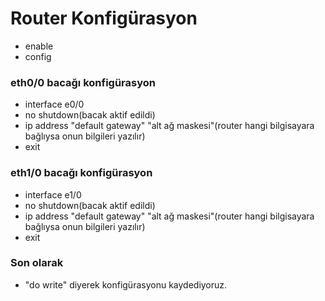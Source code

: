 # Router Konfigürasyon
 
  * enable
  * config

 ### eth0/0 bacağı konfigürasyon
  
   * interface e0/0
   * no shutdown(bacak aktif edildi)
   * ip address "default gateway"  "alt ağ maskesi"(router hangi bilgisayara bağlıysa onun bilgileri yazılır)
   * exit

### eth1/0 bacağı konfigürasyon
 
   * interface e1/0
   * no shutdown(bacak aktif edildi)
   * ip address "default gateway"  "alt ağ maskesi"(router hangi bilgisayara bağlıysa onun bilgileri yazılır)
   * exit

### Son olarak
   * "do write" diyerek konfigürasyonu kaydediyoruz.
 
